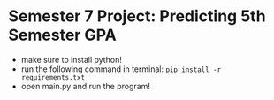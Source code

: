 # Semester 7 Project: Predicting 5th Semester GPA
* make sure to install python!
* run the following command in terminal:
`pip install -r requirements.txt`
* open main.py and run the program!
